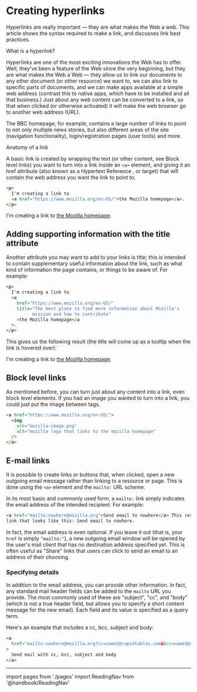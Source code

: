 # Creating hyperlinks

Hyperlinks are really important — they are what makes the Web a web. This article shows the syntax required to make a link, and discusses link best practices.

What is a hyperlink?

Hyperlinks are one of the most exciting innovations the Web has to offer. Well, they've been a feature of the Web since the very beginning, but they are what makes the Web a Web — they allow us to link our documents to any other document (or other resource) we want to, we can also link to specific parts of documents, and we can make apps available at a simple web address (contrast this to native apps, which have to be installed and all that business.) Just about any web content can be converted to a link, so that when clicked (or otherwise activated) it will make the web browser go to another web address (URL).

The BBC homepage, for example, contains a large number of links to point to not only multiple news stories, but also different areas of the site (navigation functionality), login/registration pages (user tools) and more.

Anatomy of a link

A basic link is created by wrapping the text (or other content, see Block level links) you want to turn into a link inside an `<a>` element, and giving it an href attribute (also known as a Hypertext Reference , or target) that will contain the web address you want the link to point to.

```html
<p>
  I'm creating a link to
  <a href="https://www.mozilla.org/en-US/">the Mozilla homepage</a>.
</p>
```

<p>I'm creating a link to
<a href="https://www.mozilla.org/en-US/">the Mozilla homepage</a>.
</p>

## Adding supporting information with the title attribute

Another attribute you may want to add to your links is title; this is intended to contain supplementary useful information about the link, such as what kind of information the page contains, or things to be aware of. For example:

```html
<p>
  I'm creating a link to
  <a
    href="https://www.mozilla.org/en-US/"
    title="The best place to find more information about Mozilla's
          mission and how to contribute"
    >the Mozilla homepage</a
  >.
</p>
```

This gives us the following result (the title will come up as a tooltip when the link is hovered over):

<p>I'm creating a link to
<a href="https://www.mozilla.org/en-US/"
   title="The best place to find more information about Mozilla's
          mission and how to contribute">the Mozilla homepage</a>.
</p>

## Block level links

As mentioned before, you can turn just about any content into a link, even block level elements. If you had an image you wanted to turn into a link, you could just put the image between <a></a> tags.

```html
<a href="https://www.mozilla.org/en-US/">
  <img
    src="mozilla-image.png"
    alt="mozilla logo that links to the mozilla homepage"
  />
</a>
```

## E-mail links

It is possible to create links or buttons that, when clicked, open a new outgoing email message rather than linking to a resource or page. This is done using the `<a>` element and the `mailto:` URL scheme.

In its most basic and commonly used form, a `mailto:` link simply indicates the email address of the intended recipient. For example:

```html
<a href="mailto:nowhere@mozilla.org">Send email to nowhere</a> This results in a
link that looks like this: Send email to nowhere.
```

In fact, the email address is even optional. If you leave it out (that is, your `href` is simply `"mailto:"`), a new outgoing email window will be opened by the user's mail client that has no destination address specified yet. This is often useful as "Share" links that users can click to send an email to an address of their choosing.

### Specifying details

In addition to the email address, you can provide other information. In fact, any standard mail header fields can be added to the `mailto` URL you provide. The most commonly used of these are "subject", "cc", and "body" (which is not a true header field, but allows you to specify a short content message for the new email). Each field and its value is specified as a query term.

Here's an example that includes a cc, bcc, subject and body:

```html
<a
  href="mailto:nowhere@mozilla.org?cc=name2@rapidtables.com&bcc=name3@rapidtables.com&subject=The%20subject%20of%20the%20email&body=The%20body%20of%20the%20email"
>
  Send mail with cc, bcc, subject and body
</a>
```

---

import pages from './pages'
import ReadingNav from '@handbook/ReadingNav'

<ReadingNav pages={pages}/>
